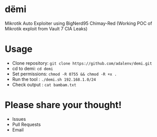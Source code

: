 # dëmi
Mikrotik Auto Exploiter  using BigNerd95  Chimay-Red (Working POC of Mikrotik exploit from Vault 7 CIA Leaks)

# Usage

- Clone repository: `git clone https://github.com/adalenv/demi.git`
- cd to demi: `cd demi`
- Set permissions: `chmod -R 0755 && chmod -R +x . `
- Run the tool : `./demi.sh 192.168.1.0/24`
- Check output : `cat bambam.txt`
# Please share your thought!
- Issues
- Pull Requests
- Email
